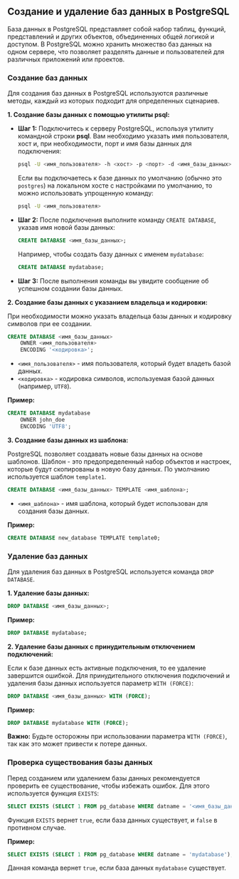 ## Создание и удаление баз данных в PostgreSQL

База данных в PostgreSQL представляет собой набор таблиц, функций, представлений и других объектов, объединенных общей логикой и доступом.  В PostgreSQL можно хранить множество баз данных на одном сервере, что позволяет разделять данные и пользователей для различных приложений или проектов.

### Создание баз данных

Для создания баз данных в PostgreSQL используются различные методы, каждый из которых подходит для определенных сценариев.

**1. Создание базы данных с помощью утилиты psql:**

*   **Шаг 1:** Подключитесь к серверу PostgreSQL, используя утилиту командной строки **psql**. Вам необходимо указать имя пользователя, хост и, при необходимости, порт и имя базы данных для подключения:

    ```bash
    psql -U <имя_пользователя> -h <хост> -p <порт> -d <имя_базы_данных>
    ```

    Если вы подключаетесь к базе данных по умолчанию (обычно это `postgres`) на локальном хосте с настройками по умолчанию, то можно использовать упрощенную команду:

    ```bash
    psql -U <имя_пользователя>
    ```

*   **Шаг 2:** После подключения выполните команду `CREATE DATABASE`, указав имя новой базы данных:

    ```sql
    CREATE DATABASE <имя_базы_данных>;
    ```

    Например, чтобы создать базу данных с именем `mydatabase`:

    ```sql
    CREATE DATABASE mydatabase;
    ```

*   **Шаг 3:** После выполнения команды вы увидите сообщение об успешном создании базы данных.

**2. Создание базы данных с указанием владельца и кодировки:**

При необходимости можно указать владельца базы данных и кодировку символов при ее создании. 

```sql
CREATE DATABASE <имя_базы_данных>
    OWNER <имя_пользователя>
    ENCODING '<кодировка>';
```

*   `<имя_пользователя>` - имя пользователя, который будет владеть базой данных.
*   `<кодировка>` - кодировка символов, используемая базой данных (например, `UTF8`).

**Пример:**

```sql
CREATE DATABASE mydatabase
    OWNER john_doe
    ENCODING 'UTF8';
```

**3. Создание базы данных из шаблона:**

PostgreSQL позволяет создавать новые базы данных на основе шаблонов. Шаблон - это предопределенный набор объектов и настроек, которые будут скопированы в новую базу данных. По умолчанию используется шаблон `template1`.

```sql
CREATE DATABASE <имя_базы_данных> TEMPLATE <имя_шаблона>;
```

*   `<имя_шаблона>` - имя шаблона, который будет использован для создания базы данных.

**Пример:**

```sql
CREATE DATABASE new_database TEMPLATE template0;
```

### Удаление баз данных

Для удаления баз данных в PostgreSQL используется команда `DROP DATABASE`. 

**1. Удаление базы данных:**

```sql
DROP DATABASE <имя_базы_данных>;
```

**Пример:**

```sql
DROP DATABASE mydatabase;
```

**2. Удаление базы данных с принудительным отключением подключений:**

Если к базе данных есть активные подключения, то ее удаление завершится ошибкой. Для принудительного отключения подключений и удаления базы данных используется параметр `WITH (FORCE)`:

```sql
DROP DATABASE <имя_базы_данных> WITH (FORCE);
```

**Пример:**

```sql
DROP DATABASE mydatabase WITH (FORCE);
```

**Важно:** Будьте осторожны при использовании параметра `WITH (FORCE)`, так как это может привести к потере данных.

### Проверка существования базы данных

Перед созданием или удалением базы данных рекомендуется проверить ее существование, чтобы избежать ошибок. Для этого используется функция `EXISTS`:

```sql
SELECT EXISTS (SELECT 1 FROM pg_database WHERE datname = '<имя_базы_данных>');
```

Функция `EXISTS` вернет `true`, если база данных существует, и `false` в противном случае.

**Пример:**

```sql
SELECT EXISTS (SELECT 1 FROM pg_database WHERE datname = 'mydatabase');
```

Данная команда вернет `true`, если база данных `mydatabase` существует. 
